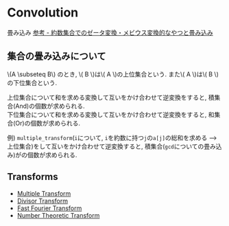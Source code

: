 # Convolution

畳み込み [参考 - 約数集合でのゼータ変換・メビウス変換的なやつと畳み込み](http://kazuma8128.hatenablog.com/entry/2018/07/29/231819)

## 集合の畳み込みについて

\\(A \subseteq B\\) のとき, \\( B \\)は\\( A \\)の上位集合という. また\\( A \\)は\\( B \\)の下位集合という.

上位集合について和を求める変換して互いをかけ合わせて逆変換をすると, 積集合(And)の個数が求められる.  
下位集合について和を求める変換して互いをかけ合わせて逆変換をすると, 和集合(Or)の個数が求められる.

例) `multiple_transform`(`i`について, `i`を約数に持つ`j`の`a[j]`の総和を求める --> 上位集合)をして互いをかけ合わせて逆変換すると, 積集合(`gcd`についての畳み込み)がの個数が求められる.

## Transforms

- [Multiple Transform](./multiple_transform.md)
- [Divisor Transform](./divisor_transform.md)
- [Fast Fourier Transform](./fast_fourier_transform.md)
- [Number Theoretic Transform](./numeric_theoretic_transform.md)
